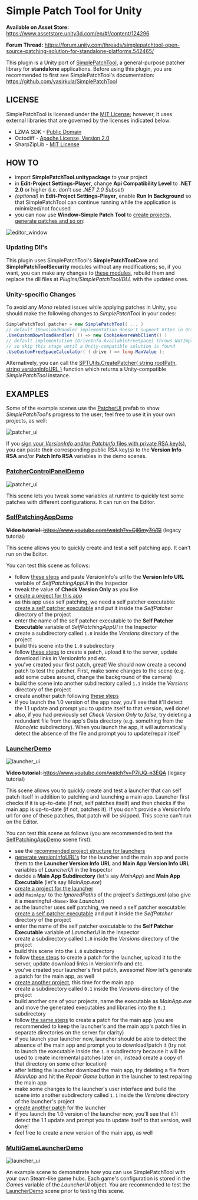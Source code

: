 # Simple Patch Tool for Unity

**Available on Asset Store:** https://www.assetstore.unity3d.com/en/#!/content/124296

**Forum Thread:** https://forum.unity.com/threads/simplepatchtool-open-source-patching-solution-for-standalone-platforms.542465/

This plugin is a Unity port of [SimplePatchTool](https://github.com/yasirkula/SimplePatchTool), a general-purpose patcher library for **standalone** applications. Before using this plugin, you are recommended to first see SimplePatchTool's documentation: https://github.com/yasirkula/SimplePatchTool

## LICENSE

SimplePatchTool is licensed under the [MIT License](LICENSE); however, it uses external libraries that are governed by the licenses indicated below:

- LZMA SDK - [Public Domain](https://www.7-zip.org/sdk.html)
- Octodiff - [Apache License, Version 2.0](https://github.com/OctopusDeploy/Octodiff/blob/master/LICENSE.txt)
- SharpZipLib - [MIT License](https://github.com/icsharpcode/SharpZipLib/blob/master/LICENSE.txt)

## HOW TO

- import **SimplePatchTool.unitypackage** to your project
- in **Edit-Project Settings-Player**, change **Api Compatibility Level** to **.NET 2.0** or higher (i.e. don't use *.NET 2.0 Subset*)
- *(optional)* in **Edit-Project Settings-Player**, enable **Run In Background** so that SimplePatchTool can continue running while the application is minimized/not focused
- you can now use **Window-Simple Patch Tool** to [create projects, generate patches and so on](https://github.com/yasirkula/SimplePatchTool/wiki):

![editor_window](Images/editor-window.png)

### Updating Dll's

This plugin uses SimplePatchTool's **SimplePatchToolCore** and **SimplePatchToolSecurity** modules without any modifications; so, if you want, you can make any changes to [these modules](https://github.com/yasirkula/SimplePatchTool), rebuild them and replace the dll files at *Plugins/SimplePatchTool/DLL* with the updated ones.

### Unity-specific Changes

To avoid any *Mono* related issues while applying patches in Unity, you should make the following changes to *SimplePatchTool* in your codes:

```csharp
SimplePatchTool patcher = new SimplePatchTool( ... )
// default IDownloadHandler implementation doesn't support https in Unity
.UseCustomDownloadHandler( () => new CookieAwareWebClient() )
// default implementation (DriveInfo.AvailableFreeSpace) throws NotImplementedException in Unity 5.6.2,
// so skip this stage until a Unity-compatible solution is found
.UseCustomFreeSpaceCalculator( ( drive ) => long.MaxValue );
```

Alternatively, you can call the [SPTUtils.CreatePatcher( string rootPath, string versionInfoURL )](Plugins/SimplePatchTool/Scripts/SPTUtils.cs) function which returns a Unity-compatible *SimplePatchTool* instance.

## EXAMPLES

Some of the example scenes use the [PatcherUI](Plugins/SimplePatchTool/Demo/PatcherUI.cs) prefab to show *SimplePatchTool*'s progress to the user; feel free to use it in your own projects, as well:

![patcher_ui](Images/patcher-ui.png)

If you [sign your *VersionInfo* and/or *PatchInfo* files with private RSA key(s)](https://github.com/yasirkula/SimplePatchTool/wiki/Signing-&-Verifying-Patches), you can paste their corresponding public RSA key(s) to the **Version Info RSA** and/or **Patch Info RSA** variables in the demo scenes.

### [PatcherControlPanelDemo](Plugins/SimplePatchTool/Demo/PatcherControlPanelDemo.cs)

![patcher_ui](Images/control-panel-demo.png)

This scene lets you tweak some variables at runtime to quickly test some patches with different configurations. It can run on the Editor.

### [SelfPatchingAppDemo](Plugins/SimplePatchTool/Demo/SelfPatchingAppDemo.cs)

~~**Video tutorial:** https://www.youtube.com/watch?v=Gjl6my7rVSI~~ (legacy tutorial)

This scene allows you to quickly create and test a self patching app. It can't run on the Editor.

You can test this scene as follows:

- follow [these steps](https://github.com/yasirkula/SimplePatchTool/wiki/Generating-versionInfoURL) and paste VersionInfo's url to the **Version Info URL** variable of *SelfPatchingAppUI* in the Inspector
- tweak the value of **Check Version Only** as you like
- [create a project for this app](https://github.com/yasirkula/SimplePatchTool/wiki/Project:-Create)
- as this app uses self patching, we need a self patcher executable: [create a self patcher executable](https://github.com/yasirkula/SimplePatchTool/wiki/Creating-Self-Patcher-Executable) and put it inside the *SelfPatcher* directory of the project
- enter the name of the self patcher executable to the **Self Patcher Executable** variable of *SelfPatchingAppUI* in the Inspector
- create a subdirectory called `1.0` inside the *Versions* directory of the project
- build this scene into the `1.0` subdirectory
- follow [these steps](https://github.com/yasirkula/SimplePatchTool/wiki/Creating-Patches#a-using-projectmanager-recommended) to create a patch, upload it to the server, update download links in VersionInfo and etc.
- you've created your first patch, great! We should now create a second patch to test the patcher. First, make some changes to the scene (e.g. add some cubes around, change the background of the camera)
- build the scene into another subdirectory called `1.1` inside the *Versions* directory of the project
- create another patch following [these steps](https://github.com/yasirkula/SimplePatchTool/wiki/Creating-Patches#a-using-projectmanager-recommended)
- if you launch the 1.0 version of the app now, you'll see that it'll detect the 1.1 update and prompt you to update itself to that version, well done!
- also, if you had previously set *Check Version Only* to *false*, try deleting a redundant file from the app's Data directory (e.g. something from the *Mono/etc* subdirectory). When you launch the app, it will automatically detect the absence of the file and prompt you to update/repair itself

### [LauncherDemo](Plugins/SimplePatchTool/Demo/LauncherDemo.cs)

![launcher_ui](Images/launcher-demo.png)

~~**Video tutorial:** https://www.youtube.com/watch?v=P7iUQ-n3EQA~~ (legacy tutorial)

This scene allows you to quickly create and test a launcher that can self patch itself in addition to patching and launching a main app. Launcher first checks if it is up-to-date (if not, self patches itself) and then checks if the main app is up-to-date (if not, patches it). If you don't provide a VersionInfo url for one of these patches, that patch will be skipped. This scene can't run on the Editor.

You can test this scene as follows (you are recommended to test the [SelfPatchingAppDemo](#selfpatchingappdemo) scene first):

- see the [recommended project structure for launchers](https://github.com/yasirkula/SimplePatchTool/wiki/Recommended-Project-Structure)
- [generate versionInfoURL's](https://github.com/yasirkula/SimplePatchTool/wiki/Generating-versionInfoURL) for the launcher and the main app and paste them to the **Launcher Version Info URL** and **Main App Version Info URL** variables of *LauncherUI* in the Inspector
- decide a **Main App Subdirectory** (let's say *MainApp*) and **Main App Executable** (let's say *MainApp.exe*)
- [create a project for the launcher](https://github.com/yasirkula/SimplePatchTool/wiki/Project:-Create)
- add `MainApp/` to the *IgnoredPaths* of the project's *Settings.xml* (also give it a meaningful `<Name>` like *Launcher*)
- as the launcher uses self patching, we need a self patcher executable: [create a self patcher executable](https://github.com/yasirkula/SimplePatchTool/wiki/Creating-Self-Patcher-Executable) and put it inside the *SelfPatcher* directory of the project
- enter the name of the self patcher executable to the **Self Patcher Executable** variable of *LauncherUI* in the Inspector
- create a subdirectory called `1.0` inside the *Versions* directory of the project
- build this scene into the `1.0` subdirectory
- follow [these steps](https://github.com/yasirkula/SimplePatchTool/wiki/Creating-Patches#a-using-projectmanager-recommended) to create a patch for the launcher, upload it to the server, update download links in VersionInfo and etc.
- you've created your launcher's first patch, awesome! Now let's generate a patch for the main app, as well
- [create another project](https://github.com/yasirkula/SimplePatchTool/wiki/Project:-Create), this time for the main app
- create a subdirectory called `0.1` inside the *Versions* directory of the project
- build another one of your projects, name the executable as *MainApp.exe* and move the generated executables and libraries into the `0.1` subdirectory
- follow [the same steps](https://github.com/yasirkula/SimplePatchTool/wiki/Creating-Patches#a-using-projectmanager-recommended) to create a patch for the main app (you are recommended to keep the launcher's and the main app's patch files in separate directories on the server for clarity)
- if you launch your launcher now, launcher should be able to detect the absence of the main app and prompt you to download/patch it (try not to launch the executable inside the `1.0` subdirectory because it will be used to create incremental patches later on, instead create a copy of that directory on some other location)
- after letting the launcher download the main app, try deleting a file from *MainApp* and hit the *Repair Game* button in the launcher to test repairing the main app
- make some changes to the launcher's user interface and build the scene into another subdirectory called `1.1` inside the *Versions* directory of the launcher's project
- [create another patch](https://github.com/yasirkula/SimplePatchTool/wiki/Creating-Patches#a-using-projectmanager-recommended) for the launcher
- if you launch the 1.0 version of the launcher now, you'll see that it'll detect the 1.1 update and prompt you to update itself to that version, well done!
- feel free to create a new version of the main app, as well

### [MultiGameLauncherDemo](Plugins/SimplePatchTool/Demo/MultiGameLauncherDemo.cs)

![launcher_ui](Images/multi-game-launcher-demo.png)

An example scene to demonstrate how you can use SimplePatchTool with your own Steam-like game hubs. Each game's configuration is stored in the *Games* variable of the *LauncherUI* object. You are recommended to test the [LauncherDemo](#launcherdemo) scene prior to testing this scene.